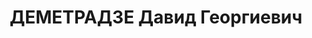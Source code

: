 ---
title: ДЕМЕТРАДЗЕ Давид Георгиевич
description: 'Род. в 1904, Кутаисский район, Кутаиси, грузин. Место проживания: г.
  Тбилиси, ул. Крылова № 15., Грузинская ССР. Род занятий: до ареста секретарь Союза
  Советских Писателей в Грузии.

  Осужден Тройкой при НКВД ГССР 03.12.1937. Мера наказания: расстрел с конфискацией
  личного имущества. Дата расстрела: 11.12.1937'
---